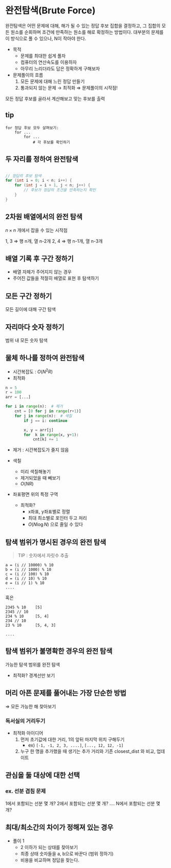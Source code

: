 # 완전탐색(Brute Force)

완전탐색은 어떤 문제에 대해, 해가 될 수 있는 정답 후보 집합을 결정하고, 그 집합의 모든 원소를 순회하며 조건에 만족하는 원소를 해로 확정하는 방법이다.
대부분의 문제를 이 방식으로 풀 수 있으나, N이 작아야 한다.

- 목적
	- 문제를 최대한 쉽게 풀자
	- 컴퓨터의 연산속도를 이용하자
	- 아무리 느리더라도 답은 정확하게 구해보자
- 문제풀이의 흐름
	1. 모든 문제에 대해 느린 정답 만들기
	2. 통과되지 않는 문제 $\rightarrow$ 최적화
$\Rightarrow$ 문제풀이의 시작점!

모든 정답 후보를 골라서 계산해보고
맞는 후보를 출력

## tip

```
for 정답 후보 모두 살펴보기:
	for ...
		for ...
			# 각 후보를 확인하기
```

## 두 자리를 정하여 완전탐색
```cpp

// 정답의 후보 탐색
for (int i = 0; i < n; i++) {
	for (int j = i + 1, j < n; j++) {
		// 후보가 정답의 조건을 만족하는지 확인
	}
}
```

## 2차원 배열에서의 완전 탐색

$n \times n$ 개에서 잡을 수 있는 시작점

1, 3 $\Rightarrow$ 행 n개, 열 n-2개
2, 4 $\Rightarrow$ 행 n-1개, 열 n-3개


## 배열 기록 후 구간 정하기
- 배열 자체가 주어지지 않는 경우
- 주어진 값들을 적절히 배열로 표현 후 탐색하기

## 모든 구간 정하기
모든 길이에 대해 구간 탐색

## 자리마다 숫자 정하기
범위 내 모든 숫자 탐색


## 물체 하나를 정하여 완전탐색
- 시간복잡도 : $O(N^2 R)$
- 최적화

```python
n = 5
r = 100
arr = [...]

for i in range(n):  # 제거
	cnt = [0 for j in range(r+1)]
	for j in range(n):  # 색칠
		if j == i: continue

		x, y = arr[j]
		for  k in range(x, y+1):
			cnt[k] += 1
```
- 제거 : 시간복잡도가 줄지 않음
- 색칠
	- 미리 색칠해놓기
	- 제거되었을 때 빼보기
	- $O(NR)$

- 좌표평면 위의 특정 구역
	- 최적화?
		- x좌표, y좌표별로 정렬
		 - 최대 최소별로 포인터 두고 처리
		- $O(N\log N)$ 으로 줄일 수 있다
## 탐색 범위가 명시된 경우의 완전 탐색

>TIP : 숫자에서 자릿수 추출

```
a = (i // 10000) % 10
b = (i // 1000) % 10
c = (i // 100) % 10
d = (i // 10) % 10
e = (i // 1) % 10
....
```

혹은

```
2345 % 10    [5]
2345 // 10
234 % 10     [5, 4]
234 // 10
23 % 10      [5, 4, 3]

....
```

## 탐색 범위가 불명확한 경우의 완전 탐색

가능한 탐색 범위를 완전 탐색
- 최적화? 경계선만 보기

## 머리 아픈 문제를 풀어내는 가장 단순한 방법
$\Rightarrow$ 모든 가능한 해 찾아보기

### 독서실의 거리두기
- 최적화 아이디어
	 1. 먼저 초기값에 대한 거리, 1의 앞뒤 마지막 위치 구해두기
		 - ex) `[-1, -1, 2, 3, ....]`, `[..., 12, 12, -1]`
	 2. 누구 한 명을 추가했을 때 생기는 추가 거리와 기존 closest_dist 와 비교, 업데이트

## 관심을 둘 대상에 대한 선택

### ex. 선분 겹침 문제
1에서 포함되는 선분 몇 개?
2에서 포함되는 선분 몇 개?
....
N에서 포함되는 선분 몇 개?

## 최대/최소간의 차이가 정해져 있는 경우

- 풀이 1
	- 2 이하가 되는 상태를 찾아보기
	- 최종 상태 숫자들을 a, b으로 바꾼다 (범위 정하기)
	- 비용을 비교하며 정답을 찾는다.